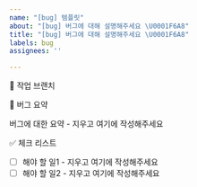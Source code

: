 ```yaml
---
name: "[bug] 템플릿"
about: "[bug] 버그에 대해 설명해주세요 \U0001F6A8"
title: "[bug] 버그에 대해 설명해주세요 \U0001F6A8"
labels: bug
assignees: ''

---
```


🌳 작업 브랜치

📝 버그 요약
<!-- 버그에 대해서 설명해주세요. -->

버그에 대한 요약 - 지우고 여기에 작성해주세요

✅ 체크 리스트
<!-- 해야 할 일을 적어주세요. -->

- [ ] 해야 할 일1 - 지우고 여기에 작성해주세요
- [ ] 해야 할 일2 - 지우고 여기에 작성해주세요
